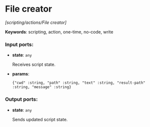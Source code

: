 # File creator

_[scripting/actions/File creator]_

__Keywords__: scripting, action, one-time, no-code, write

### Input ports:

* __state__: ` any `

    Receives script state.


* __params__: 
    ```
    {"cwd" :string, "path" :string, "text" :string, "result-path" :string, "message" :string}
    ```

### Output ports:

* __state__: ` any `

    Sends updated script state.

